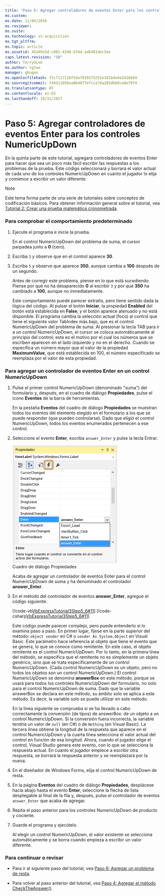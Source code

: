 ```yaml
---
title: 'Paso 5: Agregar controladores de eventos Enter para los controles NumericUpDown | Microsoft Docs'
ms.custom: 
ms.date: 11/04/2016
ms.reviewer: 
ms.suite: 
ms.technology: vs-acquisition
ms.tgt_pltfrm: 
ms.topic: article
ms.assetid: 45a99a5d-c881-4298-b74d-adb481dec5ee
caps.latest.revision: "18"
author: TerryGLee
ms.author: tglee
manager: ghogen
ms.openlocfilehash: f3cf117116f5da70391f5252e3d1bde4e2416b69
ms.sourcegitcommit: f40311056ea0b4677efcca74a285dbb0ce0e7974
ms.translationtype: HT
ms.contentlocale: es-ES
ms.lasthandoff: 10/31/2017
---
```

# <a name="step-5-add-enter-event-handlers-for-the-numericupdown-controls"></a>Paso 5: Agregar controladores de eventos Enter para los controles NumericUpDown
En la quinta parte de este tutorial, agregará controladores de eventos Enter para hacer que sea un poco más fácil escribir las respuestas a los problemas de la prueba. Este código seleccionará y borrará el valor actual de cada uno de los controles NumericUpDown en cuanto el jugador lo elija y comience a escribir un valor diferente.  
  
> [!NOTE]
>  Este tema forma parte de una serie de tutoriales sobre conceptos de codificación básicos. Para obtener información general sobre el tutorial, vea [Tutorial 2: Crear una prueba matemática cronometrada](../ide/tutorial-2-create-a-timed-math-quiz.md).  
  
### <a name="to-verify-the-default-behavior"></a>Para comprobar el comportamiento predeterminado  
  
1.  Ejecute el programa e inicie la prueba.  
  
     En el control NumericUpDown del problema de suma, el cursor parpadea junto a **0** (cero).  
  
2.  Escriba `3` y observe que en el control aparece **30**.  
  
3.  Escriba `5` y observe que aparece **350**, aunque cambia a **100** después de un segundo.  
  
     Antes de corregir este problema, piense en lo que está sucediendo. Piense por qué no ha desaparecido **0** al escribir `3` y por qué **350** ha cambiado a **100**, aunque no inmediatamente.  
  
     Este comportamiento puede parecer extraño, pero tiene sentido dada la lógica del código. Al pulsar el botón **Iniciar**, la propiedad **Enabled** del botón está establecida en **False**; y el botón aparece atenuado y no está disponible. El programa cambia la selección actual (foco) al control que tiene el siguiente valor TabIndex más bajo, que es el control NumericUpDown del problema de suma. Al presionar la tecla TAB para ir a un control NumericUpDown, el cursor se coloca automáticamente al principio del control; este es el motivo por el cual los números que se escriben aparecen en el lado izquierdo y no en el derecho. Cuando se especifica un número mayor que el valor de la propiedad **MaximumValue**, que está establecida en 100, el número especificado se reemplaza por el valor de esta propiedad.  
  
### <a name="to-add-an-enter-event-handler-for-a-numericupdown-control"></a>Para agregar un controlador de eventos Enter en un control NumericUpDown  
  
1.  Pulse el primer control NumericUpDown (denominado "suma") del formulario y, después, en el cuadro de diálogo **Propiedades**, pulse el icono **Eventos** de la barra de herramientas.  
  
     En la pestaña **Eventos** del cuadro de diálogo **Propiedades** se muestran todos los eventos del elemento elegido en el formulario a los que se puede responder (que pueden controlarse). Dado que eligió el control NumericUpDown, todos los eventos enumerados pertenecen a ese control.  
  
2.  Seleccione el evento **Enter**, escriba `answer_Enter` y pulse la tecla Entrar.  
  
     ![Cuadro de diálogo Propiedades](../ide/media/express_answerenter.png "Express_AnswerEnter")  
Cuadro de diálogo Propiedades  
  
     Acaba de agregar un controlador de eventos Enter para el control NumericUpDown de suma y ha denominado el controlador **answer_Enter**.  
  
3.  En el método del controlador de eventos **answer_Enter**, agregue el código siguiente.  
  
     [!code-vb[VbExpressTutorial3Step5_6#11](../ide/codesnippet/VisualBasic/step-5-add-enter-event-handlers-for-the-numericupdown-controls_1.vb)]
     [!code-csharp[VbExpressTutorial3Step5_6#11](../ide/codesnippet/CSharp/step-5-add-enter-event-handlers-for-the-numericupdown-controls_1.cs)]  
  
     Este código puede parecer complejo, pero puede entenderlo si lo examina paso a paso. En primer lugar, fíjese en la parte superior del método: `object sender` en C# o `sender As System.Object` en Visual Basic. Este parámetro hace referencia al objeto que tiene el evento que se genera, lo que se conoce como remitente. En este caso, el objeto remitente es el control NumericUpDown. Por lo tanto, en la primera línea del método, se especifica que el remitente no es simplemente un objeto genérico, sino que se trata específicamente de un control NumericUpDown. (Cada control NumericUpDown es un objeto, pero no todos los objetos son un control NumericUpDown.) El control NumericUpDown se denomina **answerBox** en este método, porque se usará para todos los controles NumericUpDown del formulario, no solo para el control NumericUpDown de suma. Dado que la variable answerBox se declara en este método, su ámbito solo se aplica a este método. Es decir, la variable solo se puede utilizar en este método.  
  
     En la línea siguiente se comprueba si se ha llevado a cabo correctamente la conversión (de tipos) de answerBox: de un objeto a un control NumericUpDown. Si la conversión fuera incorrecta, la variable tendría un valor de `null` (en C#) o de `Nothing` (en Visual Basic). La tercera línea obtiene la longitud de la respuesta que aparece en el control NumericUpDown y la cuarta línea selecciona el valor actual del control en función de esa longitud. Ahora, cuando el jugador elige el control, Visual Studio genera este evento, con lo que se selecciona la respuesta actual. En cuanto el jugador empiece a escribir otra respuesta, se borrará la respuesta anterior y se reemplazará por la nueva.  
  
4.  En el diseñador de Windows Forms, elija el control NumericUpDown de resta.  
  
5.  En la página **Eventos** del cuadro de diálogo **Propiedades**, desplácese hacia abajo hasta el evento **Enter**, seleccione la flecha de lista desplegable al final de la fila y, después, pulse el controlador de eventos `answer_Enter` que acaba de agregar.  
  
6.  Repita el paso anterior para los controles NumericUpDown de producto y cociente.  
  
7.  Guarde el programa y ejecútelo.  
  
     Al elegir un control NumericUpDown, el valor existente se selecciona automáticamente y se borra cuando empieza a escribir un valor diferente.  
  
### <a name="to-continue-or-review"></a>Para continuar o revisar  
  
-   Para ir al siguiente paso del tutorial, vea [Paso 6: Agregar un problema de resta](../ide/step-6-add-a-subtraction-problem.md).  
  
-   Para volver al paso anterior del tutorial, vea [Paso 4: Agregar el método CheckTheAnswer()](../ide/step-4-add-the-checktheanswer-parens-method.md).